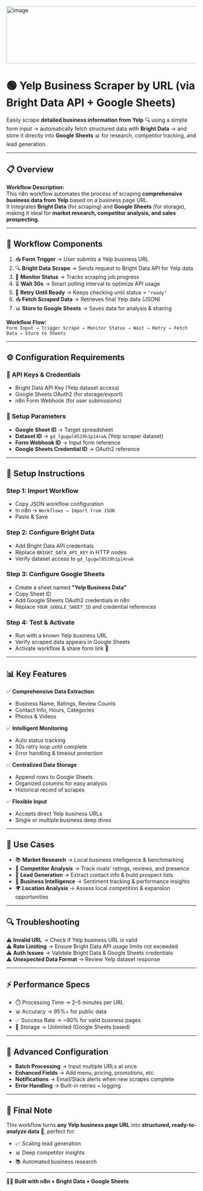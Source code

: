 <img width="712" height="151" alt="image" src="https://github.com/user-attachments/assets/d03e2454-4ece-4b7d-824f-1eb1b1a122bd" />

# 🟢 Yelp Business Scraper by URL (via Bright Data API + Google Sheets)

Easily scrape **detailed business information from Yelp** 🔍 using a simple form input → automatically fetch structured data with **Bright Data** → and store it directly into **Google Sheets** 📊 for research, competitor tracking, and lead generation.

---

## 📋 Overview
**Workflow Description:**  
This n8n workflow automates the process of scraping **comprehensive business data from Yelp** based on a business page URL.  
It integrates **Bright Data** (for scraping) and **Google Sheets** (for storage), making it ideal for **market research, competitor analysis, and sales prospecting.**

---

## 🔗 Workflow Components

1. 📥 **Form Trigger** → User submits a Yelp business URL  
2. 🔍 **Bright Data Scrape** → Sends request to Bright Data API for Yelp data  
3. 📡 **Monitor Status** → Tracks scraping job progress  
4. ⏳ **Wait 30s** → Smart polling interval to optimize API usage  
5. 🔁 **Retry Until Ready** → Keeps checking until status = `"ready"`  
6. 📥 **Fetch Scraped Data** → Retrieves final Yelp data (JSON)  
7. 📊 **Store to Google Sheets** → Saves data for analysis & sharing  

**Workflow Flow:**  
`Form Input → Trigger Scrape → Monitor Status → Wait → Retry → Fetch Data → Store to Sheets`

---

## ⚙️ Configuration Requirements

### 🔑 API Keys & Credentials
- Bright Data API Key (Yelp dataset access)  
- Google Sheets OAuth2 (for storage/export)  
- n8n Form Webhook (for user submissions)  

### 📝 Setup Parameters
- **Google Sheet ID** → Target spreadsheet  
- **Dataset ID** → `gd_lgugwl0519h1p14rwk` (Yelp scraper dataset)  
- **Form Webhook ID** → Input form reference  
- **Google Sheets Credential ID** → OAuth2 reference  

---

## 🚀 Setup Instructions

### Step 1: Import Workflow
- Copy JSON workflow configuration  
- In n8n → `Workflows → Import from JSON`  
- Paste & Save  

### Step 2: Configure Bright Data
- Add Bright Data API credentials  
- Replace `BRIGHT_DATA_API_KEY` in HTTP nodes  
- Verify dataset access to `gd_lgugwl0519h1p14rwk`  

### Step 3: Configure Google Sheets
- Create a sheet named **"Yelp Business Data"**  
- Copy Sheet ID  
- Add Google Sheets OAuth2 credentials in n8n  
- Replace `YOUR_GOOGLE_SHEET_ID` and credential references  

### Step 4: Test & Activate
- Run with a known Yelp business URL  
- Verify scraped data appears in Google Sheets  
- Activate workflow & share form link 🎉  

---

## 📊 Key Features

✅ **Comprehensive Data Extraction**  
- Business Name, Ratings, Review Counts  
- Contact Info, Hours, Categories  
- Photos & Videos  

✅ **Intelligent Monitoring**  
- Auto status tracking  
- 30s retry loop until complete  
- Error handling & timeout protection  

✅ **Centralized Data Storage**  
- Append rows to Google Sheets  
- Organized columns for easy analysis  
- Historical record of scrapes  

✅ **Flexible Input**  
- Accepts direct Yelp business URLs  
- Single or multiple business deep dives  

---

## 🎯 Use Cases

- 📚 **Market Research** → Local business intelligence & benchmarking  
- 🏢 **Competitor Analysis** → Track rivals’ ratings, reviews, and presence  
- 💼 **Lead Generation** → Extract contact info & build prospect lists  
- 🔬 **Business Intelligence** → Sentiment tracking & performance insights  
- 🌍 **Location Analysis** → Assess local competition & expansion opportunities

---

## 🔍 Troubleshooting

⚠️ **Invalid URL** → Check if Yelp business URL is valid  
⚠️ **Rate Limiting** → Ensure Bright Data API usage limits not exceeded  
⚠️ **Auth Issues** → Validate Bright Data & Google Sheets credentials  
⚠️ **Unexpected Data Format** → Review Yelp dataset response  

---

## ⚡ Performance Specs
- ⏱️ Processing Time → 2–5 minutes per URL  
- 📊 Accuracy → 95%+ for public data  
- ✅ Success Rate → ~90% for valid business pages  
- 📂 Storage → Unlimited (Google Sheets based)  

---

## 🔧 Advanced Configuration
- **Batch Processing** → Input multiple URLs at once  
- **Enhanced Fields** → Add menu, pricing, promotions, etc.  
- **Notifications** → Email/Slack alerts when new scrapes complete  
- **Error Handling** → Built-in retries + logging  

---

## 🎉 Final Note
This workflow turns **any Yelp business page URL** into **structured, ready-to-analyze data** 🧩, perfect for:  
- 📈 Scaling lead generation  
- 📊 Deep competitor insights  
- 📚 Automated business research  

---

👨‍💻 **Built with n8n + Bright Data + Google Sheets**  
